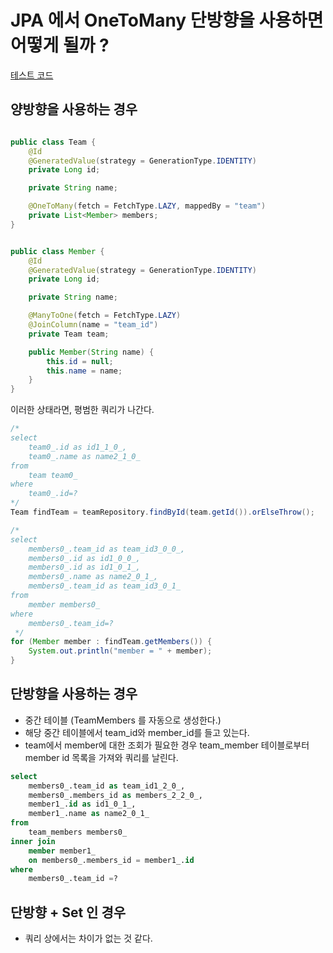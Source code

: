 
# JPA 에서 OneToMany 단방향을 사용하면 어떻게 될까 ?

[테스트 코드](../spring-playground/src/test/java/study/spring/jpa/relations/RelationQueryTest.java)

## 양방향을 사용하는 경우

```java

public class Team {
    @Id
    @GeneratedValue(strategy = GenerationType.IDENTITY)
    private Long id;

    private String name;

    @OneToMany(fetch = FetchType.LAZY, mappedBy = "team")
    private List<Member> members;
}


public class Member {
    @Id
    @GeneratedValue(strategy = GenerationType.IDENTITY)
    private Long id;

    private String name;

    @ManyToOne(fetch = FetchType.LAZY)
    @JoinColumn(name = "team_id")
    private Team team;

    public Member(String name) {
        this.id = null;
        this.name = name;
    }
}
```

이러한 상태라면, 평범한 쿼리가 나간다.

```java
/*
select
    team0_.id as id1_1_0_,
    team0_.name as name2_1_0_
from
    team team0_
where
    team0_.id=?
*/
Team findTeam = teamRepository.findById(team.getId()).orElseThrow();

/*
select
    members0_.team_id as team_id3_0_0_,
    members0_.id as id1_0_0_,
    members0_.id as id1_0_1_,
    members0_.name as name2_0_1_,
    members0_.team_id as team_id3_0_1_
from
    member members0_
where
    members0_.team_id=?
 */
for (Member member : findTeam.getMembers()) {
    System.out.println("member = " + member);
}
```

## 단방향을 사용하는 경우
- 중간 테이블 (TeamMembers 를 자동으로 생성한다.)
- 해당 중간 테이블에서 team_id와 member_id를 들고 있는다.
- team에서 member에 대한 조회가 필요한 경우 team_member 테이블로부터 member id 목록을 가져와 쿼리를 날린다.


```sql
select
    members0_.team_id as team_id1_2_0_,
    members0_.members_id as members_2_2_0_,
    member1_.id as id1_0_1_,
    member1_.name as name2_0_1_
from
    team_members members0_
inner join
    member member1_
    on members0_.members_id = member1_.id
where
    members0_.team_id =?
```

## 단방향 + Set 인 경우
- 쿼리 상에서는 차이가 없는 것 같다.
